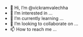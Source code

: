 - 👋 Hi, I’m @vickramvalechha
- 👀 I’m interested in ...
- 🌱 I’m currently learning ...
- 💞️ I’m looking to collaborate on ...
- 📫 How to reach me ...

<!---
vickramvalechha/vickramvalechha is a ✨ special ✨ repository because its `README.md` (this file) appears on your GitHub profile.
You can click the Preview link to take a look at your changes.
--->
